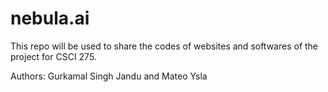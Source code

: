 # nebula.ai

This repo will be used to share the codes of websites and softwares of the project for CSCI 275.

Authors: Gurkamal Singh Jandu and Mateo Ysla
